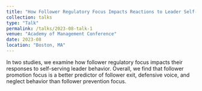 ```yaml
---
title: "How Follower Regulatory Focus Impacts Reactions to Leader Self-serving Behavior"
collection: talks
type: "Talk"
permalink: /talks/2023-08-talk-1
venue: "Academy of Management Conference"
date: 2023-08
location: "Boston, MA"
---
```


In two studies, we examine how follower regulatory focus impacts their responses to self-serving leader behavior. Overall, we find that follower promotion focus is a better predictor of follower exit, defensive voice, and neglect behavior than follower prevention focus.
